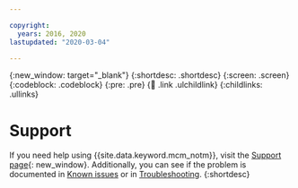 ```yaml
---

copyright:
  years: 2016, 2020
lastupdated: "2020-03-04"

---
```


{:new_window: target="_blank"}
{:shortdesc: .shortdesc}
{:screen: .screen}
{:codeblock: .codeblock}
{:pre: .pre}
{:child: .link .ulchildlink}
{:childlinks: .ullinks}

# Support

If you need help using {{site.data.keyword.mcm_notm}}, visit the [Support page](https://ibm.biz/icpsupport){: new_window}. Additionally, you can see if the problem is documented in [Known issues](../../about/known_issues.md) or in [Troubleshooting](mcm_troubleshoot.md).
{:shortdesc}




